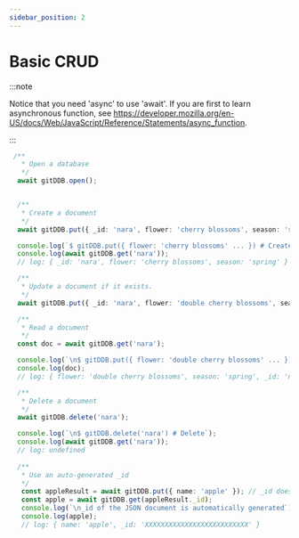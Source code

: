 ```yaml
---
sidebar_position: 2
---
```


# Basic CRUD

:::note

Notice that you need 'async' to use 'await'. If you are first to learn asynchronous function, see https://developer.mozilla.org/en-US/docs/Web/JavaScript/Reference/Statements/async_function.

:::

```typescript
 /**
   * Open a database
   */
  await gitDDB.open(); 


  /**
   * Create a document
   */ 
  await gitDDB.put({ _id: 'nara', flower: 'cherry blossoms', season: 'spring' });

  console.log(`$ gitDDB.put({ flower: 'cherry blossoms' ... }) # Create`);
  console.log(await gitDDB.get('nara')); 
  // log: { _id: 'nara', flower: 'cherry blossoms', season: 'spring' }

  /**
   * Update a document if it exists.
   */
  await gitDDB.put({ _id: 'nara', flower: 'double cherry blossoms', season: 'spring' }); 

  /**
   * Read a document
   */
  const doc = await gitDDB.get('nara');

  console.log(`\n$ gitDDB.put({ flower: 'double cherry blossoms' ... }) # Update`);
  console.log(doc);
  // log: { flower: 'double cherry blossoms', season: 'spring', _id: 'nara' }

  /**
   * Delete a document
   */
  await gitDDB.delete('nara');

  console.log(`\n$ gitDDB.delete('nara') # Delete`);
  console.log(await gitDDB.get('nara'));
  // log: undefined
  
  /**
   * Use an auto-generated _id
   */
   const appleResult = await gitDDB.put({ name: 'apple' }); // _id does not exist.
   const apple = await gitDDB.get(appleResult._id);
   console.log(`\n_id of the JSON document is automatically generated`);
   console.log(apple);
   // log: { name: 'apple', _id: 'XXXXXXXXXXXXXXXXXXXXXXXXXX' } 
```
